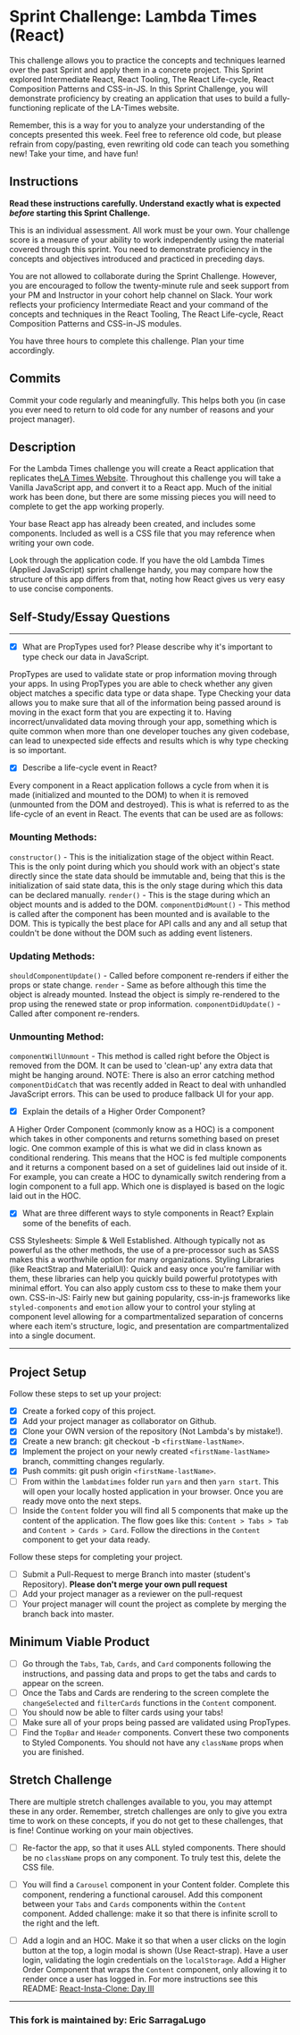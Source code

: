 # Sprint Challenge: Lambda Times (React)

This challenge allows you to practice the concepts and techniques learned over the past Sprint and apply them in a concrete project. This Sprint explored Intermediate React, React Tooling, The React Life-cycle, React Composition Patterns and CSS-in-JS. In this Sprint Challenge, you will demonstrate proficiency by creating an application that uses to build a fully-functioning replicate of the LA-Times website.

Remember, this is a way for you to analyze your understanding of the concepts presented this week. Feel free to reference old code, but please refrain from copy/pasting, even rewriting old code can teach you something new! Take your time, and have fun!

## Instructions

**Read these instructions carefully. Understand exactly what is expected _before_ starting this Sprint Challenge.**

This is an individual assessment. All work must be your own. Your challenge score is a measure of your ability to work independently using the material covered through this sprint. You need to demonstrate proficiency in the concepts and objectives introduced and practiced in preceding days.

You are not allowed to collaborate during the Sprint Challenge. However, you are encouraged to follow the twenty-minute rule and seek support from your PM and Instructor in your cohort help channel on Slack. Your work reflects your proficiency Intermediate React and your command of the concepts and techniques in the React Tooling, The React Life-cycle, React Composition Patterns and CSS-in-JS modules.

You have three hours to complete this challenge. Plan your time accordingly.

## Commits

Commit your code regularly and meaningfully. This helps both you (in case you ever need to return to old code for any number of reasons and your project manager).

## Description

For the Lambda Times challenge you will create a React application that replicates the[LA Times Website](http://www.latimes.com). Throughout this challenge you will take a Vanilla JavaScript app, and convert it to a React app. Much of the initial work has been done, but there are some missing pieces you will need to complete to get the app working properly.

Your base React app has already been created, and includes some components. Included as well is a CSS file that you may reference when writing your own code.

Look through the application code. If you have the old Lambda Times (Applied JavaScript) sprint challenge handy, you may compare how the structure of this app differs from that, noting how React gives us very easy to use concise components.

## Self-Study/Essay Questions

---

- [x] What are PropTypes used for? Please describe why it's important to type check our data in JavaScript.

PropTypes are used to validate state or prop information moving through your apps. In using PropTypes you are able to check whether any given object matches a specific data type or data shape. Type Checking your data allows you to make sure that all of the information being passed around is moving in the exact form that you are expecting it to. Having incorrect/unvalidated data moving through your app, something which is quite common when more than one developer touches any given codebase, can lead to unexpected side effects and results which is why type checking is so important.

- [x] Describe a life-cycle event in React?

Every component in a React application follows a cycle from when it is made (initialized and mounted to the DOM) to when it is removed (unmounted from the DOM and destroyed). This is what is referred to as the life-cycle of an event in React. The events that can be used are as follows:

### Mounting Methods:

`constructor()` - This is the initialization stage of the object within React. This is the only point during which you should work with an object's state directly since the state data should be immutable and, being that this is the initialization of said state data, this is the only stage during which this data can be declared manually.
`render()` - This is the stage during which an object mounts and is added to the DOM.
`componentDidMount()` - This method is called after the component has been mounted and is available to the DOM. This is typically the best place for API calls and any and all setup that couldn't be done without the DOM such as adding event listeners.

### Updating Methods:

`shouldComponentUpdate()` - Called before component re-renders if either the props or state change.
`render` - Same as before although this time the object is already mounted. Instead the object is simply re-rendered to the prop using the renewed state or prop information.
`componentDidUpdate()` - Called after component re-renders.

### Unmounting Method:

`componentWillUnmount` - This method is called right before the Object is removed from the DOM. It can be used to 'clean-up' any extra data that might be hanging around.
NOTE: There is also an error catching method `componentDidCatch` that was recently added in React to deal with unhandled JavaScript errors. This can be used to produce fallback UI for your app.

- [x] Explain the details of a Higher Order Component?

A Higher Order Component (commonly know as a HOC) is a component which takes in other components and returns something based on preset logic. One common example of this is what we did in class known as conditional rendering. This means that the HOC is fed multiple components and it returns a component based on a set of guidelines laid out inside of it. For example, you can create a HOC to dynamically switch rendering from a login component to a full app. Which one is displayed is based on the logic laid out in the HOC.

- [x] What are three different ways to style components in React? Explain some of the benefits of each.

CSS Stylesheets: Simple & Well Established. Although typically not as powerful as the other methods, the use of a pre-processor such as SASS makes this a worthwhile option for many organizations.
Styling Libraries (like ReactStrap and MaterialUI): Quick and easy once you're familiar with them, these libraries can help you quickly build powerful prototypes with minimal effort. You can also apply custom css to these to make them your own.
CSS-in-JS: Fairly new but gaining popularity, css-in-js frameworks like `styled-components` and `emotion` allow your to control your styling at component level allowing for a compartmentalized separation of concerns where each item's structure, logic, and presentation are compartmentalized into a single document.

---

## Project Setup

Follow these steps to set up your project:

- [x] Create a forked copy of this project.
- [x] Add your project manager as collaborator on Github.
- [x] Clone your OWN version of the repository (Not Lambda's by mistake!).
- [x] Create a new branch: git checkout -b `<firstName-lastName>`.
- [x] Implement the project on your newly created `<firstName-lastName>` branch, committing changes regularly.
- [x] Push commits: git push origin `<firstName-lastName>`.
- [ ] From within the `lambdatimes` folder run `yarn` and then `yarn start`. This will open your locally hosted application in your browser. Once you are ready move onto the next steps.
- [ ] Inside the `Content` folder you will find all 5 components that make up the content of the application. The flow goes like this: `Content > Tabs > Tab` and `Content > Cards > Card`. Follow the directions in the `Content` component to get your data ready.

Follow these steps for completing your project.

- [ ] Submit a Pull-Request to merge <firstName-lastName> Branch into master (student's Repository). **Please don't merge your own pull request**
- [ ] Add your project manager as a reviewer on the pull-request
- [ ] Your project manager will count the project as complete by merging the branch back into master.

## Minimum Viable Product

- [ ] Go through the `Tabs`, `Tab`, `Cards`, and `Card` components following the instructions, and passing data and props to get the tabs and cards to appear on the screen.
- [ ] Once the Tabs and Cards are rendering to the screen complete the `changeSelected` and `filterCards` functions in the `Content` component.
- [ ] You should now be able to filter cards using your tabs!
- [ ] Make sure all of your props being passed are validated using PropTypes.
- [ ] Find the `TopBar` and `Header` components. Convert these two components to Styled Components. You should not have any `className` props when you are finished.

## Stretch Challenge

There are multiple stretch challenges available to you, you may attempt these in any order. Remember, stretch challenges are only to give you extra time to work on these concepts, if you do not get to these challenges, that is fine! Continue working on your main objectives.

- [ ] Re-factor the app, so that it uses ALL styled components. There should be no `className` props on any component. To truly test this, delete the CSS file.

- [ ] You will find a `Carousel` component in your Content folder. Complete this component, rendering a functional carousel. Add this component between your `Tabs` and `Cards` components within the `Content` component. Added challenge: make it so that there is infinite scroll to the right and the left.

- [ ] Add a login and an HOC. Make it so that when a user clicks on the login button at the top, a login modal is shown (Use React-strap). Have a user login, validating the login credentials on the `localStorage`. Add a Higher Order Component that wraps the `Content` component, only allowing it to render once a user has logged in. For more instructions see this README: [React-Insta-Clone: Day III](https://github.com/LambdaSchool/React-Insta-Clone/blob/master/DAY_THREE_README.md#tasks-day-iii)

---

### This fork is maintained by: Eric SarragaLugo
